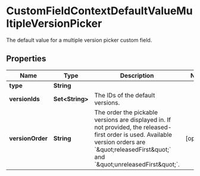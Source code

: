 

# CustomFieldContextDefaultValueMultipleVersionPicker

The default value for a multiple version picker custom field.

## Properties

| Name | Type | Description | Notes |
|------------ | ------------- | ------------- | -------------|
|**type** | **String** |  |  |
|**versionIds** | **Set&lt;String&gt;** | The IDs of the default versions. |  |
|**versionOrder** | **String** | The order the pickable versions are displayed in. If not provided, the released-first order is used. Available version orders are &#x60;\&quot;releasedFirst\&quot;&#x60; and &#x60;\&quot;unreleasedFirst\&quot;&#x60;. |  [optional] |




